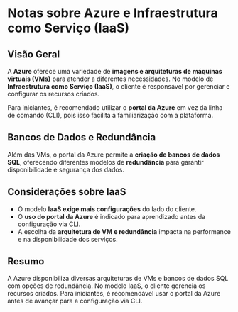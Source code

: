 # Notas sobre Azure e Infraestrutura como Serviço (IaaS)

## Visão Geral

A **Azure** oferece uma variedade de **imagens e arquiteturas de máquinas virtuais (VMs)** para atender a diferentes necessidades. No modelo de **Infraestrutura como Serviço (IaaS)**, o cliente é responsável por gerenciar e configurar os recursos criados.

Para iniciantes, é recomendado utilizar o **portal da Azure** em vez da linha de comando (CLI), pois isso facilita a familiarização com a plataforma.

## Bancos de Dados e Redundância

Além das VMs, o portal da Azure permite a **criação de bancos de dados SQL**, oferecendo diferentes modelos de **redundância** para garantir disponibilidade e segurança dos dados.

## Considerações sobre IaaS

- O modelo **IaaS exige mais configurações** do lado do cliente.
- O **uso do portal da Azure** é indicado para aprendizado antes da configuração via CLI.
- A escolha da **arquitetura de VM e redundância** impacta na performance e na disponibilidade dos serviços.

## Resumo

A Azure disponibiliza diversas arquiteturas de VMs e bancos de dados SQL com opções de redundância. No modelo IaaS, o cliente gerencia os recursos criados. Para iniciantes, é recomendável usar o portal da Azure antes de avançar para a configuração via CLI.
